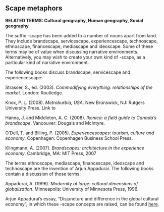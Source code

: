 ## Scape metaphors

**RELATED TERMS: Cultural geography, Human geography, Social geography**

The suffix -scape has been added to a number of nouns apart from land. They include brandscape, servicescape, experiencescape, technoscape, ethnoscape, financescape, mediascape and ideoscape. Some of these terms may be of value when discussing narrative environments. Alternatively, you may wish to create your own kind of -scape, as a particular kind of narrative environment.

The following books discuss brandscape, servicescape and experiencescape:

Strasser, S., ed. (2003). _Commodifying everything: relationships of the market._ London: Routledge. 

Knox, P. L. (2008). _Metroburbia, USA_. New Brunswick, NJ: Rutgers University Press. Link to 

Hanna, J. and Middleton, A. C. (2008). _Ikonica: a field guide to Canada’s brandscape_. Vancouver: Dougals and McIntyre. 

O’Dell, T. and Billing, P. (2005). _Experiencescapes: tourism, culture and economy_. Copenhagen: Copenhagen Business School Press. 

Klingmann, A. (2007). _Brandscapes: architecture in the experience economy_. Cambridge, MA: MIT Press, 2007

The terms ethnoscape, mediascape, financescape, ideoscape and technoscape are the invention of Arjun Appadurai. The following books contain a discussion of those terms:

Appadurai, A. (1996). _Modernity at large: cultural dimensions of globalization_. Minneapolis: University of Minnesota Press, 1996.

Arjun Appadurai’s essay, “Disjuncture and difference in the global cultural economy”, in which these -scape concepts are raised, can be found [here](http://www.arjunappadurai.org/articles/Appadurai_Disjuncture_and_Difference_in_the_Global_Cultural_Economy.pdf).

